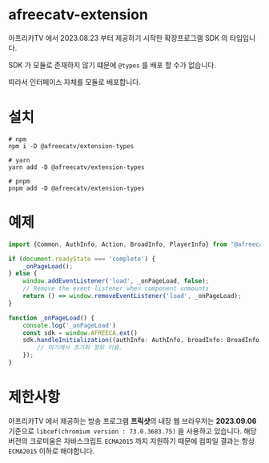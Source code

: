# afreecatv-extension

아프리카TV 에서 2023.08.23 부터 제공하기 시작한 확장프로그램 SDK 의 타입입니다.

SDK 가 모듈로 존재하지 않기 떄문에 `@types` 를 배포 할 수가 없습니다.

따라서 인터페이스 자체를 모듈로 배포합니다.

# 설치

```shell
# npm
npm i -D @afreecatv/extension-types

# yarn
yarn add -D @afreecatv/extension-types

# pnpm
pnpm add -D @afreecatv/extension-types
```

# 예제

```typescript
import {Common, AuthInfo, Action, BroadInfo, PlayerInfo} from "@afreecatv/extension";

if (document.readyState === 'complete') {
    _onPageLoad();
} else {
    window.addEventListener('load', _onPageLoad, false);
    // Remove the event listener when component unmounts
    return () => window.removeEventListener('load', _onPageLoad);
}

function _onPageLoad() {
    console.log('_onPageLoad')
    const sdk = window.AFREECA.ext()
    sdk.handleInitialization((authInfo: AuthInfo, broadInfo: BroadInfo, playerInfo: PlayerInfo) => {
        // 여기에서 초기화 정보 이용.
    });
}
```

# 제한사항

아프리카TV 에서 제공하는 방송 프로그램 **프릭샷**의 내장 웹 브라우저는 **2023.09.06** 기준으로 `libcef(chromium version : 73.0.3683.75)` 을 사용하고 있습니다.
해당 버전의 크로미움은 자바스크립트 `ECMA2015` 까지 지원하기 때문에 컴파일 결과는 항상 `ECMA2015` 이하로 해야합니다.